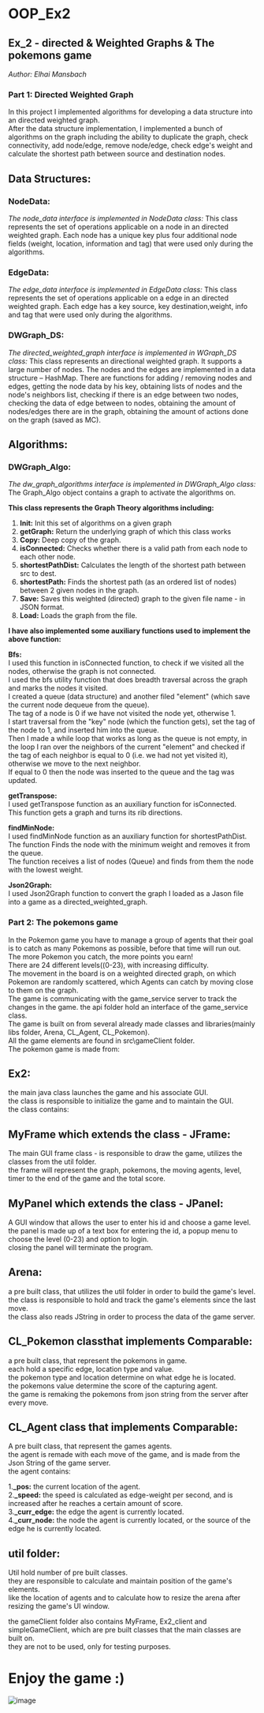 # OOP_Ex2
## Ex_2 - directed & Weighted Graphs & The pokemons game
*Author: Elhai Mansbach* <br/>
### Part 1: Directed Weighted Graph  
In this project I implemented algorithms for developing a data structure into an directed weighted graph. <br/>
After the data structure implementation, I implemented a bunch of algorithms on the graph including the ability to duplicate the graph, check connectivity, add node/edge, remove node/edge, check edge's weight and calculate the shortest path between source and destination nodes.

## Data Structures:

### NodeData:<br/>
*The node_data interface is implemented in NodeData class:*
This class represents the set of operations applicable on a node in an directed weighted graph.
Each node has a unique key plus four additional node fields (weight, location, information and tag) that were used only during the algorithms.

### EdgeData:<br/>
*The edge_data interface is implemented in EdgeData class:*
This class represents the set of operations applicable on a edge in an directed weighted graph.
Each edge has a key source, key destination,weight, info and tag that were used only during the algorithms.

### DWGraph_DS:<br/>
*The directed_weighted_graph interface is implemented in WGraph_DS class:*
This class represents an directional weighted graph.
It supports a large number of nodes.
The nodes and the edges are implemented in a data structure – HashMap.
There are functions for adding / removing nodes and edges, getting the node data by his key, obtaining lists of nodes and the node's neighbors list, checking if there is an edge between two nodes, checking the data of edge between to nodes, obtaining the amount of nodes/edges there are in the graph, obtaining the amount of actions done on the graph (saved as MC).

## Algorithms:

### DWGraph_Algo:<br/>
*The dw_graph_algorithms interface is implemented in DWGraph_Algo class:*
The Graph_Algo object contains a graph to activate the algorithms on.

**This class represents the Graph Theory algorithms including:**
1.	**Init:** Init this set of algorithms on a given graph
2. **getGraph:** Return the underlying graph of which this class works
2.	**Copy:** Deep copy of the graph.
3.	**isConnected:** Checks whether there is a valid path from each node to each other node.
4.	**shortestPathDist:** Calculates the length of the shortest path between src to dest.
5.	**shortestPath:** Finds the shortest path (as an ordered list of nodes) between 2 given nodes in the graph.
6.	**Save:** Saves this weighted (directed) graph to the given file name - in JSON format.
7.	**Load:** Loads the graph from the file.

**I have also implemented some auxiliary functions used to implement the above function:**

 **Bfs:**<br/>
I used this function in isConnected function, to check if we visited all the nodes, otherwise the graph is not connected.<br/>
I used the bfs utility function that does breadth traversal across the graph and marks the nodes it visited.<br/>
I created a queue (data structure) and another filed "element" (which save the current node dequeue from the queue).<br/>
The tag of a node is 0 if we have not visited the node yet, otherwise 1.<br/>
I start traversal from the "key" node (which the function gets), set the tag of the node to 1, and inserted him into the queue.<br/>
Then I made a while loop that works as long as the queue is not empty, in the loop I ran over the neighbors of the current "element"  and checked if the tag of each neighbor is equal to 0 (i.e. we had not yet visited it), otherwise we move to the next neighbor.<br/>
If equal to 0 then the node was inserted to the queue and the tag was updated.

**getTranspose:**<br/>
I used getTranspose function as an auxiliary function for isConnected.<br/>
This function gets a graph and turns its rib directions.<br/>

**findMinNode:**<br/>
I used findMinNode function as an auxiliary function for shortestPathDist.<br/>
The function Finds the node with the minimum weight and removes it from the queue.<br/>
The function receives a list of nodes (Queue) and finds from them the node with the lowest weight.<br/>

**Json2Graph:**<br/>
I used Json2Graph function to convert the graph I loaded as a Jason file into a game as a directed_weighted_graph.

### Part 2: The pokemons game
In the Pokemon game you have to manage a group of agents that their goal is to catch as many Pokemons as possible, before that time will run out.<br/>
The more Pokemon you catch, the more points you earn!<br/>
There are 24 different levels((0-23), with increasing difficulty.<br/>
The movement in the board is on a weighted directed graph, on which Pokemon are randomly scattered, which Agents can catch by moving close to them on the graph.<br/>
The game is communicating with the game_service server to track the changes in the game. the api folder hold an interface of the game_service class.<br/>
The game is built on from several already made classes and libraries(mainly libs folder, Arena, CL_Agent, CL_Pokemon).<br/>
All the game elements are found in src\gameClient folder.<br/>
The pokemon game is made from:

## Ex2:<br/>

the main java class launches the game and his associate GUI.<br/> 
the class is responsible to initialize the game and to maintain the GUI.<br/> 
the class contains:<br/>

## MyFrame which extends the class - JFrame:
The main GUI frame class - is responsible to draw the game, utilizes the classes from the util folder.<br/>
the frame will represent the graph, pokemons, the moving agents, level, timer to the end of the game and the total score. <br/>

## MyPanel which extends the class - JPanel:
A GUI window that allows the user to enter his id and choose a game level.<br/>
the panel is made up of a text box for entering the id, a popup menu to choose the level (0-23) and option to login.<br/>
closing the panel will terminate the program.<br/>

## Arena:
a pre built class, that utilizes the util folder in order to build the game's level.<br/>
the class is responsible to hold and track the game's elements since the last move.<br/>
the class also reads JString in order to process the data of the game server.<br/>

## CL_Pokemon classthat implements Comparable:
a pre built class, that represent the pokemons in game.<br/> 
each hold a specific edge, location type and value.<br/> 
the pokemon type and location determine on what edge he is located.<br/> 
the pokemons value determine the score of the capturing agent.<br/> 
the game is remaking the pokemons from json string from the server after every move.<br/> 

## CL_Agent class that implements Comparable:
A pre built class, that represent the games agents.<br/> 
the agent is remade with each move of the game, and is made from the Json String of the game server.<br/> 
the agent contains:<br/> 

1.**_pos:** the current location of the agent.<br/> 
2.**_speed:** the speed is calculated as edge-weight per second, and is increased after he reaches a certain amount of score.<br/> 
3.**_curr_edge:** the edge the agent is currently located.<br/> 
4.**_curr_node:** the node the agent is currently located, or the source of the edge he is currently located.<br/> 

## util folder:
Util hold number of pre built classes.<br/> 
they are responsible to calculate and maintain position of the game's elements.<br/> 
like the location of agents and to calculate how to resize the arena after resizing the game's UI window.<br/> 

the gameClient folder also contains MyFrame, Ex2_client and simpleGameClient, which are pre built classes that the main classes are built on.<br/> 
they are not to be used, only for testing purposes.

# Enjoy the game :)
![image](https://user-images.githubusercontent.com/74247437/102534186-073fac80-40af-11eb-8569-60568ef88368.png)





